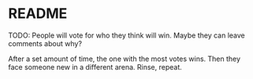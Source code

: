 # README
TODO:
People will vote for who they think will win. Maybe they can leave comments about why?

After a set amount of time, the one with the most votes wins. Then they face someone
new in a different arena. Rinse, repeat.
